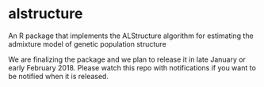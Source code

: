 # alstructure
An R package that implements the ALStructure algorithm for estimating the admixture model of genetic population structure

We are finalizing the package and we plan to release it in late January or early February 2018. Please watch this repo with notifications if you want to be notified when it is released.
